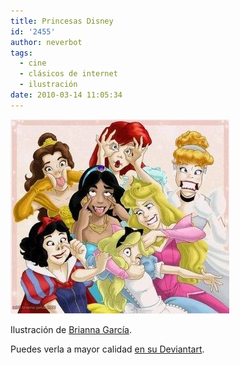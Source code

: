 ```yaml
---
title: Princesas Disney
id: '2455'
author: neverbot
tags:
  - cine
  - clásicos de internet
  - ilustración
date: 2010-03-14 11:05:34
---
```


![Princesas disney.jpg](./princesas-disney/Princesas-disney.jpg)

Ilustración de [Brianna García](http://briannacherrygarcia.deviantart.com/).

Puedes verla a mayor calidad [en su Deviantart](http://briannacherrygarcia.deviantart.com/art/smile-for-the-camera-42854459).
